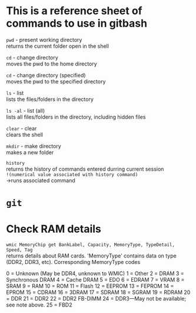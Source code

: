 # This is a reference sheet of commands to use in gitbash

`pwd` - present working directory <br>
returns the current folder open in the shell

`cd` - change directory <br>
moves the pwd to the home directory

`cd` - change directory (specified) <br>
moves the pwd to the specified directory

`ls` - list <br>
lists the files/folders in the directory

`ls -al` - list (all) <br>
lists all files/folders in the directory, including hidden files

`clear` - clear <br>
clears the shell

`mkdir` - make directory <br>
makes a new folder

`history` <br>
returns the history of commands entered durring current session <br>
`!(numerical value associated with history command)` <br>
->runs associated command


# `git` 

# Check RAM details
`wmic MemoryChip get BankLabel, Capacity, MemoryType, TypeDetail, Speed, Tag`<br>
returns details about RAM cards. 'MemoryType' contains data on type (DDR2, DDR3, etc).
Corresponding MemoryType codes

0 = Unknown (May be DDR4, unknown to WMIC)
1 = Other
2 = DRAM
3 = Synchronous DRAM
4 = Cache DRAM
5 = EDO
6 = EDRAM
7 = VRAM
8 = SRAM
9 = RAM
10 = ROM
11 = Flash
12 = EEPROM
13 = FEPROM
14 = EPROM
15 = CDRAM
16 = 3DRAM
17 = SDRAM
18 = SGRAM
19 = RDRAM
20 = DDR
21 = DDR2
22 = DDR2 FB-DIMM
24 = DDR3—May not be available; see note above.
25 = FBD2


